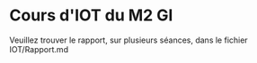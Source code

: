 # Cours d'IOT du M2 GI

Veuillez trouver le rapport, sur plusieurs séances, dans le fichier IOT/Rapport.md
